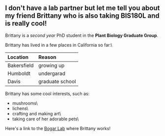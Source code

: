 ## I don't have a lab partner but let me tell you about my friend Brittany who is also taking BIS180L and is really cool!

Brittany is a *second year* PhD student in the **Plant Biology Graduate Group**.

Brittany has lived in a few places in California so far:\

| Location    | Reason          |
|:------------|:----------------|
| Bakersfield | growing up      |
| Humboldt    | undergarad      |
| Davis       | graduate school |

Brittany has some cool interests, such as:

-   mushrooms\
-   lichens\
-   crafting and making art\
-   taking care of her adorable pets\

Here's a link to the [Bogar Lab](https://laurabogar.com/) where Brittany works!
